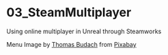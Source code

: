 # 03_SteamMultiplayer

Using online multiplayer in Unreal through Steamworks

Menu Image by <a href="https://pixabay.com/users/tombud-1908037/?utm_source=link-attribution&amp;utm_medium=referral&amp;utm_campaign=image&amp;utm_content=1265186">Thomas Budach</a> from <a href="https://pixabay.com/?utm_source=link-attribution&amp;utm_medium=referral&amp;utm_campaign=image&amp;utm_content=1265186">Pixabay</a>